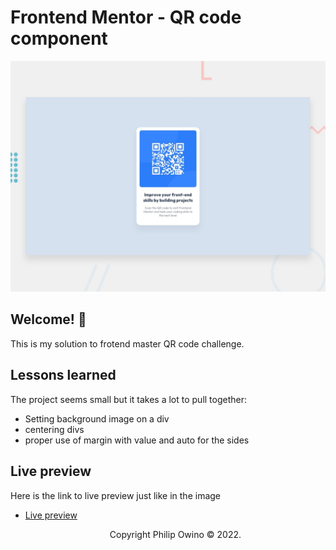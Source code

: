 # Frontend Mentor - QR code component

![Design preview for the QR code component coding challenge](./design/desktop-preview.jpg)

## Welcome! 👋

This is my solution to frotend master QR code challenge.

## Lessons learned
The project seems small but it takes a lot to pull together:
- Setting background image on a div
- centering divs
- proper use of margin with value and auto for the sides

## Live preview
Here is the link to live preview just like in the image
- [Live preview]()

  
  <p style="text-align: center;">Copyright Philip Owino &copy; 2022.</p>
